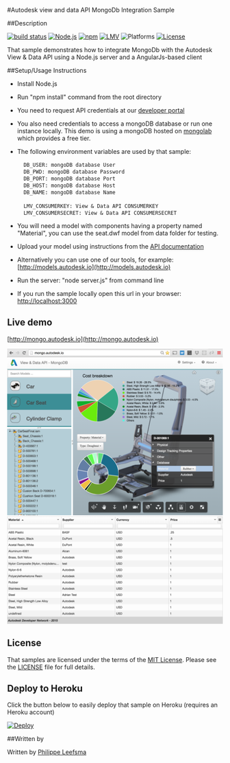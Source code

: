 #Autodesk view and data API MongoDb Integration Sample

##Description

[![build status](https://api.travis-ci.org/cyrillef/extract-view.and.data.api.png)](https://travis-ci.org/cyrillef/extract-view.and.data.api)
[![Node.js](https://img.shields.io/badge/Node.js-5.10.1-blue.svg)](https://nodejs.org/)
[![npm](https://img.shields.io/badge/npm-3.8.3-blue.svg)](https://www.npmjs.com/)
[![LMV](https://img.shields.io/badge/View%20%26%20Data%20API-v2.5-green.svg)](http://developer-autodesk.github.io/)
![Platforms](https://img.shields.io/badge/platform-windows%20%7C%20osx%20%7C%20linux-lightgray.svg)
[![License](http://img.shields.io/:license-mit-blue.svg)](http://opensource.org/licenses/MIT)

That sample demonstrates how to integrate MongoDb with the Autodesk View & Data API using a Node.js server and a AngularJs-based client

##Setup/Usage Instructions

* Install Node.js

* Run "npm install" command from the root directory
* You need to request API credentials at our [developer portal](https://developer.autodesk.com/user/me/apps)

* You also need credentials to access a mongoDB database or run one instance locally. This demo is using a mongoDB hosted on [mongolab](https://mongolab.com/) which provides a free tier.

* The following environment variables are used by that sample:

        DB_USER: mongoDB database User
        DB_PWD: mongoDB database Password
        DB_PORT: mongoDB database Port
        DB_HOST: mongoDB database Host
        DB_NAME: mongoDB database Name
    
        LMV_CONSUMERKEY: View & Data API CONSUMERKEY
        LMV_CONSUMERSECRET: View & Data API CONSUMERSECRET

* You will need a model with components having a property named "Material", you can use the seat.dwf model from data folder for testing.
* Upload your model using instructions from the [API documentation](http://developer.api.autodesk.com/documentation/v1/vs/vs_quick_start.html#vs-api-quick-start)
* Alternatively you can use one of our tools, for example:
  [http://models.autodesk.io](http://models.autodesk.io)

* Run the server: "node server.js" from command line
* If you run the sample locally open this url in your browser:   
 [http://localhost:3000](http://localhost:3000)

## Live demo

[http://mongo.autodesk.io](http://mongo.autodesk.io)

[![](www/resources/img/app1.png)](http://mongo.autodesk.io)
[![](www/resources/img/app2.png)](http://mongo.autodesk.io)

## License

That samples are licensed under the terms of the [MIT License](http://opensource.org/licenses/MIT). Please see the [LICENSE](LICENSE) file for full details.

## Deploy to Heroku

Click the button below to easily deploy that sample on Heroku (requires an Heroku account)

[![Deploy](https://www.herokucdn.com/deploy/button.svg)](https://heroku.com/deploy)

##Written by 

Written by [Philippe Leefsma](http://adndevblog.typepad.com/cloud_and_mobile/philippe-leefsma.html)

